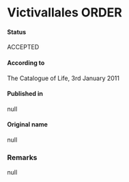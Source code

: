 # Victivallales ORDER

#### Status
ACCEPTED

#### According to
The Catalogue of Life, 3rd January 2011

#### Published in
null

#### Original name
null

### Remarks
null